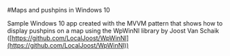 #Maps and pushpins in Windows 10

Sample Windows 10 app created with the MVVM pattern that shows how to display pushpins on a map using the WpWinNl library by Joost Van Schaik ([https://github.com/LocalJoost/WpWinNl](https://github.com/LocalJoost/WpWinNl))